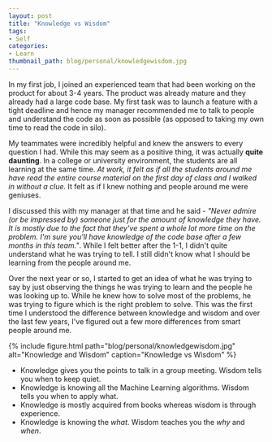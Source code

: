 ```yaml
---
layout: post
title: "Knowledge vs Wisdom"
tags:
- Self
categories:
- Learn
thumbnail_path: blog/personal/knowledgewisdom.jpg
---
```


In my first job, I joined an experienced team that had been working on the product for about 3-4 years. The product was already mature and they already had a large code base. My first task was to launch a feature with a tight deadline and hence my manager recommended me to talk to people and understand the code as soon as possible (as opposed to taking my own time to read the code in silo).

My teammates were incredibly helpful and knew the answers to every question I had. While this may seem as a positive thing, it was actually **quite daunting**. In a college or university environment, the students are all learning at the same time. *At work, it felt as if all the students around me have read the entire course material on the first day of class and I walked in without a clue.* It felt as if I knew nothing and people around me were geniuses. 

I discussed this with my manager at that time and he said - *"Never admire (or be impressed by) someone just for the amount of knowledge they have. It is mostly due to the fact that they've spent a whole lot more time on the problem. I'm sure you'll have knowledge of the code base after a few months in this team."*. While I felt better after the 1-1, I didn't quite understand what he was trying to tell. I still didn't know what I should be learning from the people around me.

Over the next year or so, I started to get an idea of what he was trying to say by just observing the things he was trying to learn and the people he was looking up to. While he knew how to solve most of the problems, he was trying to figure which is the right problem to solve. This was the first time I understood the difference between knowledge and wisdom and over the last few years, I've figured out a few more differences from smart people around me.

{% include figure.html path="blog/personal/knowledgewisdom.jpg" alt="Knowledge and Wisdom" caption="Knowledge vs Wisdom" %}

- Knowledge gives you the points to talk in a group meeting. Wisdom tells you when to keep quiet.
- Knowledge is knowing all the Machine Learning algorithms. Wisdom tells you when to apply what.
- Knowledge is mostly acquired from books whereas wisdom is through experience.
- Knowledge is knowing the *what*. Wisdom teaches you the *why* and *when*.
 